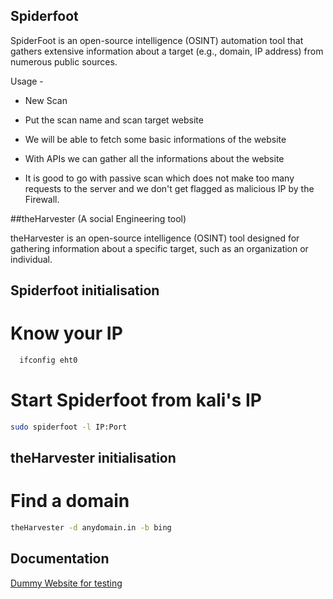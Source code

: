 
## Spiderfoot 

SpiderFoot is an open-source intelligence (OSINT) automation tool that gathers extensive information about a target (e.g., domain, IP address) from numerous public sources.

Usage -
 
- New Scan 
- Put the scan name and scan target website
- We will be able to fetch some basic informations of the website 
- With APIs we can gather all the informations about the website
 
- It is good to go with passive scan which does not make too many requests to the server and we don't get flagged as malicious IP by the Firewall.


##theHarvester (A social Engineering tool)

theHarvester is an open-source intelligence (OSINT) tool designed for gathering information about a specific target, such as an organization or individual. 
## Spiderfoot initialisation


# Know your IP
```bash
  ifconfig eht0
```

# Start Spiderfoot from kali's IP

```bash
sudo spiderfoot -l IP:Port
```

## theHarvester initialisation

# Find a domain
 
 ```bash
 theHarvester -d anydomain.in -b bing
 ```
 
## Documentation

[Dummy Website for testing](testphp.vulnweb.com)

